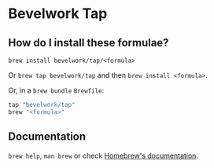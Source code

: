 # Bevelwork Tap

## How do I install these formulae?

`brew install bevelwork/tap/<formula>`

Or `brew tap bevelwork/tap` and then `brew install <formula>`.

Or, in a `brew bundle` `Brewfile`:

```ruby
tap "bevelwork/tap"
brew "<formula>"
```

## Documentation

`brew help`, `man brew` or check [Homebrew's documentation](https://docs.brew.sh).
